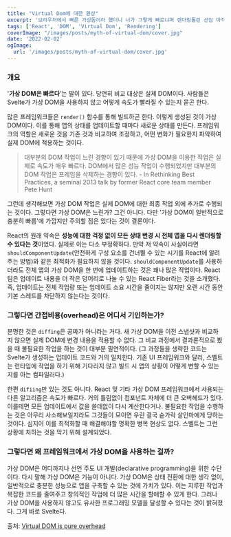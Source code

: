```yaml
---
title: "Virtual Dom에 대한 환상"
excerpt: '브라우저에서 빠른 가상돔이라 했더니 너가 그렇게 빠르냐며 렌더링돌린 선임 아직도 생각나네'
tags: ['React', 'DOM', 'Virtual Dom', 'Rendering']
coverImage: "/images/posts/myth-of-virtual-dom/cover.jpg"
date: '2022-02-02'
ogImage:
  url: '/images/posts/myth-of-virtual-dom/cover.jpg'
---
```


### 개요

'**가상 DOM은 빠르다**'는 말이 있다. 당연히 비교 대상은 실제 DOM이다. 사람들은 Svelte가 가상 DOM을 사용하지 않고 어떻게 속도가 빨라질 수 있는지 묻곤 한다.

많은 프레임워크들은 `render()` 함수를 통해 빌드하곤 한다. 이렇게 생성된 것이 가상DOM이다. 이를 통해 앱의 상태를 업데이트할 때마다 새로운 상태를 만든다. 프레임워크의 역할은 새로운 것을 기존 것과 비교하여 조정하고, 어떤 변화가 필요한지 파악하여 실제 DOM에 적용하는 것이다.

> 대부분의 DOM 작업이 느린 경향이 있기 때문에 가상 DOM을 이용한 작업은 실제로 속도가 매우 빠르다. DOM에서 많은 성능 작업이 수행되었지만 대부분의 DOM 작업은 프레임을 삭제하는 경향이 있다. - In Rethinking Best Practices, a seminal 2013 talk by former React core team member Pete Hunt

그런데 생각해보면 가상 DOM 작업은 실제 DOM에 대한 최종 작업 외에 추가로 수행되는 것이다. 그렇다면 가상 DOM은 느린가? 그건 아니다.  다만 '가상 DOM이 일반적으로 충분히 빠름'에 가깝지만 주의할 점은 있다는 것이 결론이다.

React의 원래 약속은 **성능에 대한 걱정 없이 모든 상태 변경 시 전체 앱을 다시 렌더링할 수 있다는 것**이었다. 실제로 이는 다소 부정확하다. 만약 저 약속이 사실이라면 `shouldComponentUpdate`(안전하게 구성 요소를 건너뛸 수 있는 시기를 React에 알려주는 방법)와 같은 최적화가 필요하지 않을 것이다. `shouldComponentUpdate`를 사용하더라도 전체 앱의 가상 DOM을 한 번에 업데이트하는 것은 꽤나 많은 작업이다. React 팀은 업데이트 내용을 더 작은 덩어리로 나눌 수 있는 React Fiber라는 것을 소개했다. 즉, 업데이트는 전체 작업량 또는 업데이트 소요 시간을 줄이지는 않지만 오랜 시간 동안 기본 스레드를 차단하지 않는다는 것이다.

### 그렇다면 간접비용(overhead)은 어디서 기인하는가?

분명한 것은 `diffing`은 공짜가 아니라는 거다. 새 가상 DOM을 이전 스냅샷과 비교하지 않으면 실제 DOM에 변경 내용을 적용할 수 없다. 그 비교 과정에서 결과론적으로 봤을 때 불필요한 작업을 하는 것이 대부분 필연적이다. (그 과정들을 생략한 코드는 Svelte가 생성하는 업데이트 코드와 거의 일치한다. 기존 UI 프레임워크와 달리, 스벨트는 런타임에 작업을 하기 위해 기다리지 않고 빌드 시 앱의 상황이 어떻게 변할 수 있는지를 아는 컴파일러다.)

한편 `difiing`만 있는 것도 아니다. React 및 기타 가상 DOM 프레임워크에서 사용되는 다른 알고리즘은 속도가 빠르다. 거의 틀림없이 컴포넌트 자체에 더 큰 오버헤드가 있다. 이를테면 모든 업데이트에서 값을 쓸데없이 다시 계산한다거나. 불필요한 작업을 수행하는 것은 아무리 사소해보일지라도 그것들이 모이면 우린 결국 숟가락 살인마에게 당하는 것이다. 심지어 이를 최적화할 때 해결해야할 명확한 병목 현상도 없다. 스벨트는 그런 상황에 처하는 것을 막기 위해 설계되었다.

### 그렇다면 왜 프레임워크에서 가상 DOM을 사용하는 걸까?

가상 DOM은 어디까지나 선언 주도 UI 개발(declarative programming)을 위한 수단이다. 다시 말해 가상 DOM은 기능이 아니다. 가상 DOM은 상태 전환에 대한 생각 없이, 일반적으로 충분한 성능으로 앱을 구축할 수 있는 것에 가치가 있다. 이는 지루한 작업과 복잡한 코드를 줄여주고 창의적인 작업에 더 많은 시간을 할애할 수 있게 한다. 그러나 가상 DOM을 사용하지 않고도 유사한 프로그래밍 모델을 달성할 수 있다는 것이 밝혀졌다. 그게 바로 Svelte다.

출처: [Virtual DOM is pure overhead](https://svelte.dev/blog/virtual-dom-is-pure-overhead)
